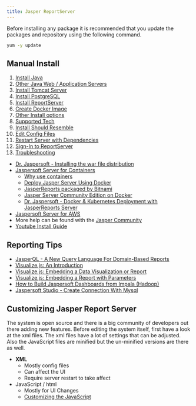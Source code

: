 ```yaml
---
title: Jasper ReportServer
---
```

<script type="text/javascript">(function(w,s){var e=document.createElement("script");e.type="text/javascript";e.async=true;e.src="https://cdn.pagesense.io/js/webally/f2527eebee974243853bcd47b32631f4.js";var x=document.getElementsByTagName("script")[0];x.parentNode.insertBefore(e,x);})(window,"script");</script>

Before installing any package it is recommended that you update the packages and repository using the following command.

```sh
yum -y update
```
## Manual Install

1. [Install Java](https://setup.docs.CRONje.ME/java/)
2. [Other Java Web / Application Servers](otherJavaServers.md)
3. [Install Tomcat Server](https://setup.docs.CRONje.ME/tomcat/)
4. [Install PostgreSQL](https://setup.docs.CRONje.ME/postgresql/)
5. [Install ReportServer](reportServer.md)
6. [Create Docker Image](docker.md)
7. [Other Install options](otherInstallOptions.md)
8. [Supported Tech](supportedTech.md)
9. [Install Should Resemble](exampleInstallStructure.md)
10. [Edit Config Files](editConfigFiles.md)
11. [Restart Server with Dependencies](restartWithDependencies.md)
12. [Sign-In to ReportServer](signInReportServer.md)
13. [Troubleshooting](help.md)

- [Dr. Jaspersoft - Installing the war file distribution](https://www.youtube.com/watch?v=Pr89e_rKS2g)
- [Jaspersoft Server for Containers](https://github.com/TIBCOSoftware/js-docker/tree/main/jaspersoft-containers)
  - [Why use containers](https://www.youtube.com/watch?v=bLQNMjpQlaw)
  - [Deploy Jasper Server Using Docker](https://www.youtube.com/watch?v=T3_4WhEFtn4)
  - [JasperReports packaged by Bitnami](https://hub.docker.com/r/bitnami/jasperreports/)
  - [Jasper Server Community Edition on Docker](https://stackoverflow.com/questions/59413137/jasper-server-community-edition-on-docker)
  - [Dr. Jaspersoft - Docker & Kubernetes Deployment with JasperReports Server](https://www.youtube.com/watch?v=bLQNMjpQlaw)
- [Jaspersoft Server for AWS](https://www.jaspersoft.com/resources/community/jasperreports-server-aws-quickstart)
- More help can be found with the [Jasper Community](https://community.jaspersoft.com/documentation)
- [Youtube Install Guide](https://www.youtube.com/watch?v=Pr89e_rKS2g&t=694s)


## Reporting Tips

- [JasperQL - A New Query Language For Domain-Based Reports](https://www.youtube.com/watch?v=BE_Tec8MRwE)
- [Visualize.js: An Introduction](https://www.youtube.com/watch?v=W4CvPmSnOQs)
- [Visualize.js: Embedding a Data Visualization or Report](https://www.youtube.com/watch?v=xGbcQb1N-gU)
- [Visualize.js: Embedding a Report with Parameters](https://www.youtube.com/watch?v=_VoM7OYkcNQ)
- [How to Build Jaspersoft Dashboards from Impala (Hadoop)](https://www.youtube.com/watch?v=EzgtIjahIaI)
- [Jaspersoft Studio - Create Connection With Mysql](https://www.youtube.com/watch?v=-eg-t35eAYU)

## Customizing Jasper Report Server

The system is open source and there is a big community of developers out there adding new features. Before editing the system itself, first have a look at the xml files. The xml files have a lot of settings that can be adjusted.
Also the JavaScript files are minified but the un-minified versions are there as well.

- **XML**
  - Mostly config files
  - Can affect the UI
  - Require server restart to take affect
- JavaScript / html
  - Mostly for UI Changes
  - [Customizing the JavaScript](customizingJavaScript.md)